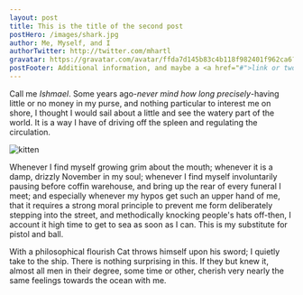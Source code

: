 ```yaml
---
layout: post
title: This is the title of the second post
postHero: /images/shark.jpg
author: Me, Myself, and I
authorTwitter: http://twitter.com/mhartl
gravatar: https://gravatar.com/avatar/ffda7d145b83c4b118f982401f962ca6?=150
postFooter: Additional information, and maybe a <a href="#">link or two </a>
---
```


Call me *Ishmael*. Some years ago-*never mind how long precisely*-having little or no money in my purse, and nothing particular to interest me on shore, I thought I would sail about a little and see the watery part of the world. It is a way I have of driving off the spleen and regulating the circulation.

<img class="pull-right" src="http://placekitten.com/400/400" alt="kitten">

Whenever I find myself growing grim about the mouth; whenever it is a damp, drizzly November in my soul; whenever I find myself involuntarily pausing before coffin warehouse, and bring up the rear of every funeral I meet; and especially whenever my hypos get such an upper hand of me, that it requires a strong moral principle to prevent me form deliberately stepping into the street, and methodically knocking people's hats off-then, I account it high time to get to sea as soon as I can. This is my substitute for pistol and ball.

With a philosophical flourish Cat throws himself upon his sword; I quietly take to the ship. There is nothing surprising in this. If they but knew it, almost all men in their degree, some time or other, cherish very nearly the same feelings towards the ocean with me.
